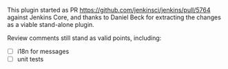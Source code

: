 This plugin started as PR https://github.com/jenkinsci/jenkins/pull/5764
against Jenkins Core, and thanks to Daniel Beck for extracting the changes
as a viable stand-alone plugin.

Review comments still stand as valid points, including:

* [ ] i18n for messages
* [ ] unit tests
